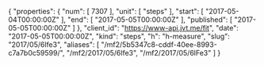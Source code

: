 {
  "properties": {
    "num": [
      7307
    ],
    "unit": [
      "steps"
    ],
    "start": [
      "2017-05-04T00:00:00Z"
    ],
    "end": [
      "2017-05-05T00:00:00Z"
    ],
    "published": [
      "2017-05-05T00:00:00Z"
    ]
  },
  "client_id": "https://www-api.jvt.me/fit",
  "date": "2017-05-05T00:00:00Z",
  "kind": "steps",
  "h": "h-measure",
  "slug": "2017/05/6lfe3",
  "aliases": [
    "/mf2/5b5347c8-cddf-40ee-8993-c7a7b0c59599/",
    "/mf2/2017/05/6lfe3",
    "/mf2/2017/05/6lFe3"
  ]
}
